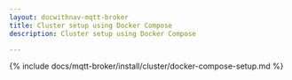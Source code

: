 ```yaml
---
layout: docwithnav-mqtt-broker
title: Cluster setup using Docker Compose
description: Cluster setup using Docker Compose

---
```


{% include docs/mqtt-broker/install/cluster/docker-compose-setup.md %}
